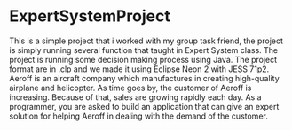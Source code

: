 # ExpertSystemProject
This is a simple project that i worked with my group task friend, the project is simply running several function that taught in Expert System class.  The project is running some decision making process using Java. The project format are in .clp and we made it using Eclipse Neon 2 with JESS 71p2. Aeroff is an aircraft company which manufactures in creating high-quality airplane and helicopter. As time goes by, the customer of Aeroff is increasing. Because of that, sales are growing rapidly each day. As a programmer, you are asked to build an application that can give an expert solution for helping Aeroff in dealing with the demand of the customer. 
